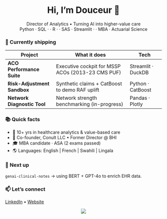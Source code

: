 <h1 align="center">Hi, I’m Douceur 👋</h1>
<p align="center">
Director of Analytics • Turning AI into higher-value care<br>
Python · SQL ·  · R ·  · SAS · Streamlit ·  · MBA · Actuarial Science
</p>

### 🔭 Currently shipping
| Project | What it does | Tech |
|---------|--------------|------|
| **ACO Performance Suite** | Executive cockpit for MSSP ACOs (2013-23 CMS PUF) | Streamlit · DuckDB |
| **Risk-Adjustment Sandbox** | Synthetic claims + CatBoost to demo RAF uplift | Python · CatBoost |
| **Network Diagnostic Tool** | Network strength benchmarking (in-progress) | Pandas · Plotly |

### 📚 Quick facts
- 🏥 10+ yrs in healthcare analytics & value-based care  
- 💼 Co-founder, Conult LLC • Former Director @ BHI  
- 🎓 MBA candidate · ASA (2 exams passed)  
- 🌎 Languages: English | French | Swahili | Lingala  

### 🚀 Next up
`genai-clinical-notes` → using BERT + GPT-4o to enrich EHR data.

### 📫 Let’s connect
[LinkedIn](https://www.linkedin.com/in/douceur-tengu/) • [Website](https://your-site.com)

<p align="center">
  <img src="https://github-readme-stats.vercel.app/api?username=DouceurTengu&show_icons=true&hide=issues&count_private=true" />
</p>
